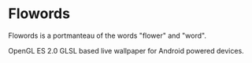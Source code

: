 Flowords
============

Flowords is a portmanteau of the words "flower" and "word".

OpenGL ES 2.0 GLSL based live wallpaper for Android powered devices.


